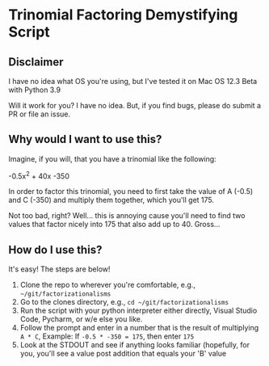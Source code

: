 # Trinomial Factoring Demystifying Script

## Disclaimer

I have no idea what OS you're using, but I've tested it on Mac OS 12.3 Beta with Python 3.9

Will it work for you? I have no idea. But, if you find bugs, please do submit a PR or file an issue.

## Why would I want to use this?

Imagine, if you will, that you have a trinomial like the following:

-0.5x<sup>2</sup> + 40x -350

In order to factor this trinomial, you need to first take the value of A (-0.5) and C (-350) and multiply them together, which you'll get 175.

Not too bad, right? Well... this is annoying cause you'll need to find two values that factor nicely into 175 that also add up to 40. Gross...

## How do I use this?

It's easy! The steps are below!

1. Clone the repo to wherever you're comfortable, e.g., `~/git/factorizationalisms`
2. Go to the clones directory, e.g., `cd ~/git/factorizationalisms`
3. Run the script with your python interpreter either directly, Visual Studio Code, Pycharm, or w/e else you like.
4. Follow the prompt and enter in a number that is the result of multiplying `A * C`, Example: If `-0.5 * -350 = 175`, then enter `175`
5. Look at the STDOUT and see if anything looks familiar (hopefully, for you, you'll see a value post addition that equals your 'B' value
